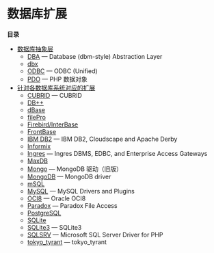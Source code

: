 数据库扩展
==========

**目录**

-   [数据库抽象层](/refs/database/abstract.html)
    -   [DBA](/book/dba.html) — Database (dbm-style) Abstraction Layer
    -   [dbx](/book/dbx.html)
    -   [ODBC](/book/uodbc.html) — ODBC (Unified)
    -   [PDO](/book/pdo.html) — PHP 数据对象
-   [针对各数据库系统对应的扩展](/refs/database/vendors.html)
    -   [CUBRID](/book/cubrid.html) — CUBRID
    -   [DB++](/book/dbplus.html)
    -   [dBase](/book/dbase.html)
    -   [filePro](/book/filepro.html)
    -   [Firebird/InterBase](/book/ibase.html)
    -   [FrontBase](/book/fbsql.html)
    -   [IBM DB2](/book/ibm-db2.html) — IBM DB2, Cloudscape and Apache
        Derby
    -   [Informix](/book/ifx.html)
    -   [Ingres](/book/ingres.html) — Ingres DBMS, EDBC, and Enterprise
        Access Gateways
    -   [MaxDB](/book/maxdb.html)
    -   [Mongo](/book/mongo.html) — MongoDB 驱动（旧版）
    -   [MongoDB](/set/mongodb.html) — MongoDB driver
    -   [mSQL](/book/msql.html)
    -   [MySQL](/set/mysqlinfo.html) — MySQL Drivers and Plugins
    -   [OCI8](/book/oci8.html) — Oracle OCI8
    -   [Paradox](/book/paradox.html) — Paradox File Access
    -   [PostgreSQL](/book/pgsql.html)
    -   [SQLite](/book/sqlite.html)
    -   [SQLite3](/book/sqlite3.html) — SQLite3
    -   [SQLSRV](/book/sqlsrv.html) — Microsoft SQL Server Driver for
        PHP
    -   [tokyo\_tyrant](/book/tokyo-tyrant.html) — tokyo\_tyrant
